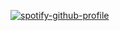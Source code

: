 [![spotify-github-profile](https://spotify-github-profile.vercel.app/api/view?uid=31z2idpn5eieetgvh6x6kzjvrqlu&cover_image=true&theme=default&show_offline=false&background_color=000000&interchange=false&bar_color=00ffff&bar_color_cover=false)](https://github.com/kittinan/spotify-github-profile)
